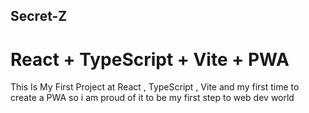 ## Secret-Z
# React + TypeScript + Vite + PWA

This Is My First Project at React , TypeScript , Vite and my first time to create a PWA 
so i am proud of it to be my first step to web dev world
